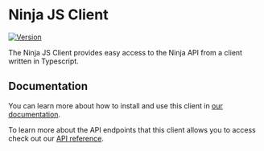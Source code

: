 # Ninja JS Client

[![Version](https://img.shields.io/npm/v/stripe.svg)](https://www.npmjs.org/package/@ninjajs/ninja-js)

The Ninja JS Client provides easy access to the Ninja API from a client written in Typescript.

## Documentation

You can learn more about how to install and use this client in [our documentation](https://docs.ninjajs.com/js-client/overview).

To learn more about the API endpoints that this client allows you to access check out our [API reference](https://docs.ninjajs.com/api/store).
